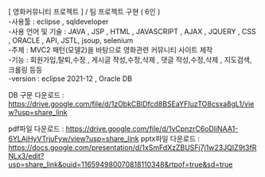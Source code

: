 [ 영화커뮤니티 프로젝트 ] / 팀 프로젝트 구현 ( 6인 )<br>
-사용툴 : eclipse , sqldeveloper <br>
-사용 언어 및 기술 : JAVA , JSP , HTML , JAVASCRIPT , AJAX , JQUERY , CSS , ORACLE , API, JSTL, jsoup, selenium<br>
-주제 : MVC2 패턴(모델2)을 바탕으로 영화관련 커뮤니티 사이트 제작 <br>
-기능 : 회원가입,탈퇴,수정 , 게시글 작성,수정,삭제 , 댓글 작성,수정,삭제 , 지도검색, 크롤링 등등<br>
-version : eclipse 2021-12 , Oracle DB<br>


DB 구문 다운로드 : https://drive.google.com/file/d/1zObkCBlDfcd8BSEaYFIuzTO8csxa8gL1/view?usp=share_link

pdf파일 다운로드 : https://drive.google.com/file/d/1vCpnzrC6oDliNAA1-6YLAjHyVTrjuFyw/view?usp=share_link
pptx파일 다운로드 : https://docs.google.com/presentation/d/1xSmFdXzZBUSFj7j1w23JQIZ9t3fRNLx3/edit?usp=share_link&ouid=116594980070818110348&rtpof=true&sd=true
